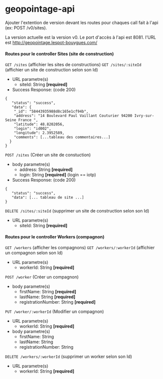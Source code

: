 # geopointage-api

Ajouter l'extention de version devant les routes pour chaques call fait à l'api (ex: POST /v0/sites).

La version actuelle est la version v0.
Le port d'accès à l'api est 8081.
l'URL est http://geopointage.lespot-bouygues.com/

#### Routes pour le controller Sites (site de construction)

`GET /sites` (affichier les sites de constructions)
`GET /sites/:siteId` (affichier un site de construction selon son Id) 
- URL parametre(s)
  - siteId: String **[required]**
 - Success Response: (code 200)
```
{
   "status": "success",
   "data": {
    "_id": "58443935988d8c165e1cf94b",
    "address": "14 Boulevard Paul Vaillant Couturier 94200 Ivry-sur-Seine France ",
    "latitude": 48.8202056,
    "login": "id002",
    "longitude": 2.3952589,
    "comments": [...tableau des commentaires...]
  }
}
```
`POST /sites` (Créer un site de constuction)
- body parametre(s)
  - address: String **[required]**
  - login: String **[required]**  (login == iotp)
 - Success Response: (code 200)
```
{
   "status": "success",
   "data": [... tableau de site ...]
}
```
`DELETE /sites/:siteId` (supprimer un site de construction selon son Id) 
 - URL parametre(s)
   - siteId: String **[required]**

#### Routes pour le controller Workers (compagnon)

`GET /workers` (afficher les compagnons)
`GET /workers/:workerId` (affichier un compagnon selon son Id) 
- URL parametre(s)
  - workerId: String **[required]**

 `POST /worker` (Créer un compagnon)
- body parametre(s)
  - firstName: String **[required]**
  - lastName: String **[required]**
  - registrationNumber: String **[required]**

 `PUT /worker/:workerId` (Modifier un compagnon)
 - URL parametre(s)
   - workerId: String **[required]**
- body parametre(s)
  - firstName: String
  - lastName: String
  - registrationNumber: String

`DELETE /workers/:workerId` (supprimer un worker selon son Id) 
 - URL parametre(s)
   - workerId: String **[required]**
